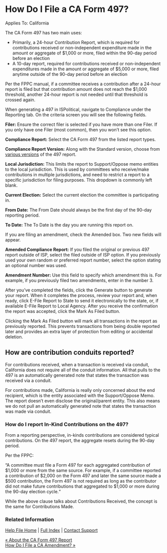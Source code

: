  How Do I File a CA Form 497?
==========

Applies To: California

The CA Form 497 has two main uses:

* Primarily, a 24-hour Contribution Report, which is required for contributions received or non-independent expenditure made in the amount or aggregate of $1,000 or more, filed within the 90-day period before an election
* A 10-day report, required for contributions received or non-independent expenditures made in the amount or aggregate of $5,000 or more, filed anytime outside of the 90-day period before an election

Per the FPPC manual, if a committee receives a contribution after a 24-hour report is filed but that contribution amount does not reach the $1,000 threshold, another 24-hour report is not needed until that threshold is crossed again.

When generating a 497 in ISPolitical, navigate to Compliance under the Reporting tab. On the criteria screen you will see the following fields.

**Filer:** Ensure the correct filer is selected if you have more than one Filer. If you only have one Filer (most common), then you won’t see this option.

**Compliance Report:** Select the CA Form 497 from the listed report types.

**Compliance Report Version:** Along with the Standard version, choose from [various versions](https://ispolitical.com/about-the-ca-form-497-report) of the 497 report.

**Local Jurisdiction:** This limits the report to Support/Oppose memo entities to the local jurisdiction. This is used by committees who receive/make contributions in multiple jurisdictions, and need to restrict a report to a specific jurisdiction for filing purposes. This dropdown is commonly left blank.

**Current Election:** Select the current election the committee is participating in.

**From Date:** The From Date should always be the first day of the 90-day reporting period.

**To Date:** The To Date is the day you are running this report on.

If you are filing an amendment, check the Amended box. Two new fields will appear.

**Amended Compliance Report:** If you filed the original or previous 497 report outside of ISP, select the filed outside of ISP option. If you previously used your own random or preferred report number, select the option stating an optional number was used.

**Amendment Number:** Use this field to specify which amendment this is. For example, if you previously filed two amendments, enter in the number 3.

After you’ve completed the fields, click the Generate button to generate your report. When it completes the process, review your report and, when ready, click E-File Report to State to send it electronically to the state, or, if available E-File Report to Local Agency. After you receive the confirmation the report was accepted, click the Mark As Filed button.

Clicking the Mark As Filed button will mark all transactions in the report as previously reported. This prevents transactions from being double reported later and provides an extra layer of protection from editing or accidental deletion.

How are contribution conduits reported?
----------

For contributions received, when a transaction is received via conduit, California does not require all of the conduit information. All that pulls to the 497 is an automatically generated note that states the transaction was received via a conduit.

For contributions made, California is really only concerned about the end recipient, which is the entity associated with the Support/Oppose Memo. The report doesn’t even disclose the original/parent entity. This also means we do not pull an automatically generated note that states the transaction was made via conduit.

### How do I report In-Kind Contributions on the 497? ###

From a reporting perspective, in-kinds contributions are considered typical contributions. On the 497 report, the aggregate resets during the 90-day period.

Per the FPPC:

“A committee must file a Form 497 for each aggregated contribution of $1,000 or more from the same source. For example, if a committee reported a contribution of $2,000 on the Form 497 and later the same source made a $500 contribution, the Form 497 is not required as long as the contributor did not make future contributions that aggregated to $1,000 or more during the 90-day election cycle.“

While the above clause talks about Contributions Received, the concept is the same for Contributions Made.

### Related Information ###

[Help File Home](/help/) | [Full Index](/Help-File-Directory/) | [Contact Support](mailto:support@ISPolitical.com)

[« About the CA Form 497 Report](/About-the-CA-Form-497-Report)  
[How Do I File a CA Amendment? »](/How-Do-I-File-a-CA-Amendment)